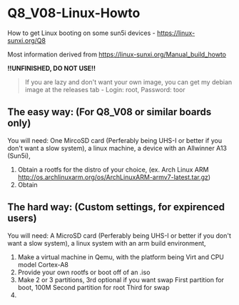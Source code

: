 # Q8_V08-Linux-Howto
How to get Linux booting on some sun5i devices - https://linux-sunxi.org/Q8

Most information derived from https://linux-sunxi.org/Manual_build_howto

**!!UNFINISHED, DO NOT USE!!**

>If you are lazy and don't want your own image, you can get my debian image at the releases tab - Login: root, Password: toor

## The easy way: (For Q8_V08 or similar boards only)
You will need: One MircoSD card (Perferably being UHS-I or better if you don't want a slow system), a linux machine, a device with an Allwinner A13 (Sun5i), 
1. Obtain a rootfs for the distro of your choice, (ex. Arch Linux ARM http://os.archlinuxarm.org/os/ArchLinuxARM-armv7-latest.tar.gz)
2. Obtain 


## The hard way: (Custom settings, for expirenced users)
You will need: A MicroSD card (Perferably being UHS-I or better if you don't want a slow system), a linux system with an arm build environment, 
1. Make a virtual machine in Qemu, with the platform being Virt and CPU model Cortex-A8
2. Provide your own rootfs or boot off of an .iso
3. Make 2 or 3 partitions, 3rd optional if you want swap
   First partition for boot, 100M
   Second partition for root
   Third for swap
4. 
